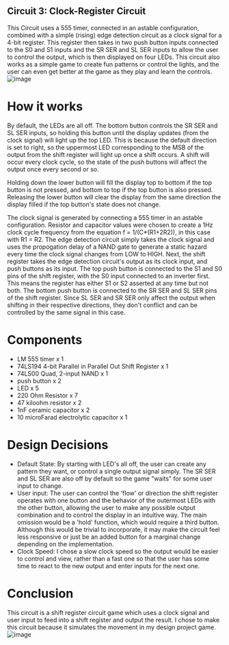 ## Circuit 3: Clock-Register Circuit
This Circuit uses a 555 timer, connected in an astable configuration, combined with a simple (rising) edge detection circuit as a clock signal for a 4-bit register. 
This register then takes in two push button inputs connected to the S0 and S1 inputs and the SR SER and SL SER inputs to allow the user to control the output, which is then displayed on four LEDs.
This circuit also works as a simple game to create fun patterns or control the lights, and the user can even get better at the game as they play and learn the controls.
![image](https://github.com/user-attachments/assets/1901b5c8-ec7a-4ffd-a1f9-b35f462cea94)

# How it works
By default, the LEDs are all off. The bottom button controls the SR SER and SL SER inputs, so holding this button until the display updates (from the clock signal) will light up the top LED.
This is because the default direction is set to right, so the uppermost LED corresponding to the MSB of the output from the shift register will light up once a shift occurs. 
A shift will occur every clock cycle, so the state of the push buttons will affect the output once every second or so.

Holding down the lower button will fill the display top to bottom if the top button is not pressed, and bottom to top if the top button is also pressed.
Releasing the lower button will clear the display from the same direction the display filled if the top button's state does not change.

The clock signal is generated by connecting a 555 timer in an astable configuration. Resistor and capacitor values were chosen to create a 1Hz clock cycle frequency from the equation f = 1/(C*(R1+2R2)), in this case with R1 = R2.
The edge detection circuit simply takes the clock signal and uses the propogation delay of a NAND gate to generate a static hazard every time the clock signal changes from LOW to HIGH.
Next, the shift register takes the edge detection circuit's output as its clock input, and push buttons as its input.
The top push button is connected to the S1 and S0 pins of the shift register, with the S0 input connected to an inverter first. This means the register has either S1 or S2 asserted at any time but not both.
The bottom push button is connected to the SR SER and SL SER pins of the shift register. Since SL SER and SR SER only affect the output when shifting in their respective directions, they don't conflict and can be controlled by the same signal in this case. 

# Components
- LM 555 timer x 1
- 74LS194 4-bit Parallel in Parallel Out Shift Register x 1
- 74LS00  Quad, 2-input NAND x 1
- push button x 2
- LED x 5
- 220 Ohm Resistor x 7
- 47 kiloohm resistor x 2
- 1nF ceramic capacitor x 2
- 10 microFarad electrolytic capacitor x 1

# Design Decisions
- Default State: By starting with LED's all off, the user can create any pattern they want, or control a single output signal simply. The SR SER and SL SER are also off by default so the game "waits" for some user input to change.
- User input: The user can control the 'flow' or direction the shift register operates with one button and the behavior of the outermost LEDs with the other button, allowing the user to make any possible output combination and to control the display in an intuitive way. The main omission would be a 'hold' function, which would require a third button. Although this would be trivial to incorporate, it may make the circuit feel less responsive or just be an added button for a marginal change depending on the implementation.
- Clock Speed: I chose a slow clock speed so the output would be easier to control and view, rather than a fast one so that the user has some time to react to the new output and enter inputs for the next one.

# Conclusion
This circuit is a shift register circuit game which uses a clock signal and user input to feed into a shift register and output the result. 
I chose to make this circuit because it simulates the movement in my design project game.
![image](https://github.com/user-attachments/assets/ddf9529d-a783-4418-b1f9-3042dd609f7d)

